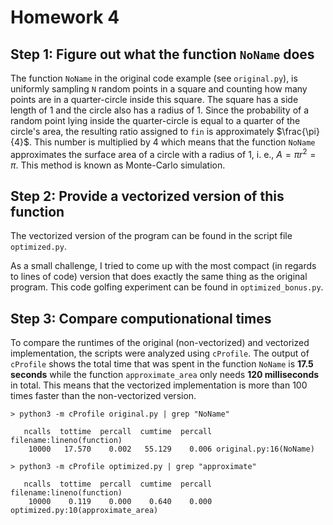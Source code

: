 # Homework 4

## Step 1: Figure out what the function `NoName` does

The function `NoName` in the original code example (see `original.py`), is uniformly sampling `N` random points in a square and counting how many points are in a quarter-circle inside this square. The square has a side length of 1 and the circle also has a radius of 1. Since the probability of a random point lying inside the quarter-circle is equal to a quarter of the circle's area, the resulting ratio assigned to `fin` is approximately $\frac{\pi}{4}$. This number is multiplied by 4 which means that the function `NoName` approximates the surface area of a circle with a radius of 1, i. e., $A = \pi r^2 = \pi$. This method is known as Monte-Carlo simulation.

## Step 2: Provide a vectorized version of this function

The vectorized version of the program can be found in the script file `optimized.py`. 

As a small challenge, I tried to come up with the most compact (in regards to lines of code) version that does exactly the same thing as the original program. This code golfing experiment can be found in `optimized_bonus.py`.

## Step 3: Compare computionational times

To compare the runtimes of the original (non-vectorized) and vectorized implementation, the scripts were analyzed using `cProfile`. The output of `cProfile` shows the total time that was spent in the function `NoName` is **17.5 seconds** while the function `approximate_area` only needs **120 milliseconds** in total. This means that the vectorized implementation is more than 100 times faster than the non-vectorized version.

```
> python3 -m cProfile original.py | grep "NoName"
   
   ncalls  tottime  percall  cumtime  percall filename:lineno(function) 
    10000   17.570    0.002   55.129    0.006 original.py:16(NoName)
```

```
> python3 -m cProfile optimized.py | grep "approximate"

   ncalls  tottime  percall  cumtime  percall filename:lineno(function) 
    10000    0.119    0.000    0.640    0.000 optimized.py:10(approximate_area)
```

